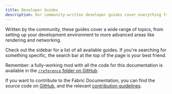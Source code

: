 ```yaml
---
title: Developer Guides
description: Our community-written developer guides cover everything from setting up your development environment to advanced topics like rendering and networking.
---
```


Written by the community, these guides cover a wide range of topics, from setting up your development environment to more advanced areas like rendering and networking.

Check out the sidebar for a list of all available guides. If you're searching for something specific, the search bar at the top of the page is your best friend.

Remember: a fully-working mod with all the code for this documentation is available in the [`/reference` folder on GitHub](https://github.com/FabricMC/fabric-docs/tree/main/reference/latest).

If you want to contribute to the Fabric Documentation, you can find the source code on [GitHub](https://github.com/FabricMC/fabric-docs), and the relevant [contribution guidelines](../contributing).
